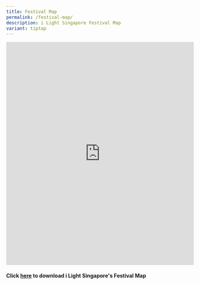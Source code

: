 ```yaml
---
title: Festival Map
permalink: /festival-map/
description: i Light Singapore Festival Map
variant: tiptap
---
```

<div class="iframe-wrapper">
<iframe style="border:0;" height="600" width="100%" allowfullscreen="true" frameborder="0" src="https://www.google.com/maps/d/embed?mid=1KSFB4FnH_EeN33_F2FZQZCK1IuCylDg&amp;ehbc=2E312F"></iframe>
</div>
<p></p>
<p></p>
<h4>Click <a href="/files/Past/i_Light_Singapore_Festival_Map__1_.pdf" rel="noopener nofollow" target="_blank">here</a> to download i Light Singapore's Festival Map</h4>
<p></p>